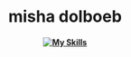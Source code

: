<h1 align="center">misha dolboeb</h1>


<h4 align="center">

   [![My Skills](https://skillicons.dev/icons?i=java,idea,maven&theme=dark)](https://github.com/MishaNeYT)

</h4>
